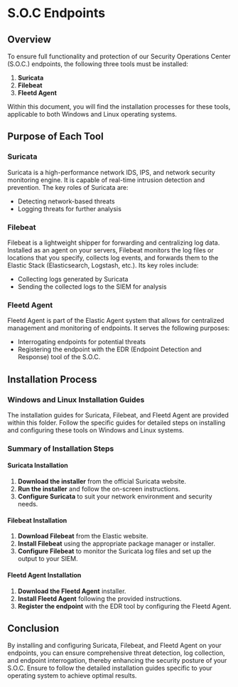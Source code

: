 # S.O.C Endpoints

## Overview

To ensure full functionality and protection of our Security Operations Center (S.O.C.) endpoints, the following three tools must be installed:

1. **Suricata**
2. **Filebeat**
3. **Fleetd Agent**

Within this document, you will find the installation processes for these tools, applicable to both Windows and Linux operating systems.

## Purpose of Each Tool

### Suricata

Suricata is a high-performance network IDS, IPS, and network security monitoring engine. It is capable of real-time intrusion detection and prevention. The key roles of Suricata are:

- Detecting network-based threats
- Logging threats for further analysis

### Filebeat

Filebeat is a lightweight shipper for forwarding and centralizing log data. Installed as an agent on your servers, Filebeat monitors the log files or locations that you specify, collects log events, and forwards them to the Elastic Stack (Elasticsearch, Logstash, etc.). Its key roles include:

- Collecting logs generated by Suricata
- Sending the collected logs to the SIEM for analysis

### Fleetd Agent

Fleetd Agent is part of the Elastic Agent system that allows for centralized management and monitoring of endpoints. It serves the following purposes:

- Interrogating endpoints for potential threats
- Registering the endpoint with the EDR (Endpoint Detection and Response) tool of the S.O.C.

## Installation Process

### Windows and Linux Installation Guides

The installation guides for Suricata, Filebeat, and Fleetd Agent are provided within this folder. Follow the specific guides for detailed steps on installing and configuring these tools on Windows and Linux systems.

### Summary of Installation Steps

#### Suricata Installation

1. **Download the installer** from the official Suricata website.
2. **Run the installer** and follow the on-screen instructions.
3. **Configure Suricata** to suit your network environment and security needs.

#### Filebeat Installation

1. **Download Filebeat** from the Elastic website.
2. **Install Filebeat** using the appropriate package manager or installer.
3. **Configure Filebeat** to monitor the Suricata log files and set up the output to your SIEM.

#### Fleetd Agent Installation

1. **Download the Fleetd Agent** installer.
2. **Install Fleetd Agent** following the provided instructions.
3. **Register the endpoint** with the EDR tool by configuring the Fleetd Agent.

## Conclusion

By installing and configuring Suricata, Filebeat, and Fleetd Agent on your endpoints, you can ensure comprehensive threat detection, log collection, and endpoint interrogation, thereby enhancing the security posture of your S.O.C. Ensure to follow the detailed installation guides specific to your operating system to achieve optimal results.
